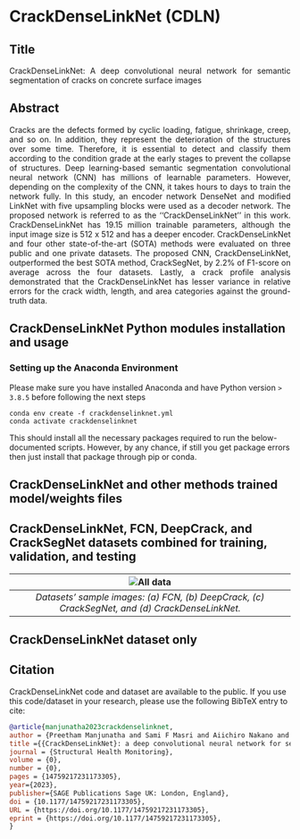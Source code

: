 # CrackDenseLinkNet (CDLN)
## Title
<p align="justify"> CrackDenseLinkNet: A deep convolutional neural network for semantic segmentation of cracks on concrete surface images </p>

## Abstract
<p align="justify">
Cracks are the defects formed by cyclic loading, fatigue, shrinkage, creep, and so on. In addition, they represent the deterioration of the structures over some time. Therefore, it is essential to detect and classify them according to the condition grade at the early stages to prevent the collapse of structures. Deep learning-based semantic segmentation convolutional neural network (CNN) has millions of learnable parameters. However, depending on the complexity of the CNN, it takes hours to days to train the network fully. In this study, an encoder network DenseNet and modified LinkNet with five upsampling blocks were used as a decoder network. The proposed network is referred to as the ‘‘CrackDenseLinkNet’’ in this work. CrackDenseLinkNet has 19.15 million trainable parameters, although the input image size is 512 x 512 and has a deeper encoder. CrackDenseLinkNet and four other state-of-the-art (SOTA) methods were evaluated on three public and one private datasets. The proposed CNN, CrackDenseLinkNet, outperformed the best SOTA method, CrackSegNet, by 2.2% of F1-score on average across the four datasets. Lastly, a crack profile analysis demonstrated that the CrackDenseLinkNet has lesser variance in relative errors for the crack width, length, and area categories against the ground-truth data.
</p>

## CrackDenseLinkNet Python modules installation and usage
### Setting up the Anaconda Environment

Please make sure you have installed Anaconda and have Python version `> 3.8.5` before following the next steps

```shell
conda env create -f crackdenselinknet.yml
conda activate crackdenselinknet
```

This should install all the necessary packages required to run the below-documented scripts. However, by any chance, if still you get package errors then just install that package through pip or conda.


## CrackDenseLinkNet and other methods trained model/weights files


## CrackDenseLinkNet, FCN, DeepCrack, and CrackSegNet datasets combined for training, validation, and testing
| ![All data](https://github.com/preethamam/CrackDenseLinkNet-DeepLearning-CrackSegmentation/assets/28588878/3b2c953f-e499-434f-9bfb-0ea701ecd9a7) | 
|:--:| 
| *Datasets’ sample images: (a) FCN, (b) DeepCrack, (c) CrackSegNet, and (d) CrackDenseLinkNet.* |
## CrackDenseLinkNet dataset only

## Citation
CrackDenseLinkNet code and dataset are available to the public. If you use this code/dataset in your research, please use the following BibTeX entry to cite:
```bibtex
@article{manjunatha2023crackdenselinknet,
author = {Preetham Manjunatha and Sami F Masri and Aiichiro Nakano and Landon Carter Wellford},
title ={{CrackDenseLinkNet}: a deep convolutional neural network for semantic segmentation of cracks on concrete surface images},
journal = {Structural Health Monitoring},
volume = {0},
number = {0},
pages = {14759217231173305},
year={2023},
publisher={SAGE Publications Sage UK: London, England},
doi = {10.1177/14759217231173305},
URL = {https://doi.org/10.1177/14759217231173305},
eprint = {https://doi.org/10.1177/14759217231173305},
}
```
